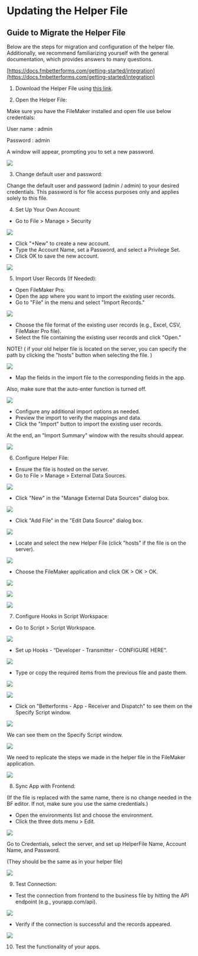 # Updating the Helper File

## **Guide to Migrate the Helper File**

Below are the steps for migration and configuration of the helper file. Additionally, we recommend familiarizing yourself with the general documentation, which provides answers to many questions.

[https://docs.fmbetterforms.com/getting-started/integration](https://docs.fmbetterforms.com/getting-started/integration)

1. Download the Helper File using [this link](https://www.dropbox.com/scl/fo/mt3zf93tv69rbhg076tsh/AELmLRGbURUC4XmW\_72fz28?dl=0\&rlkey=5w2gko8a6v241w4666nejpw7y).

<!---->

2. Open the Helper File:

Make sure you have the FileMaker installed and open file use below credentials:

User name : admin

Password : admin

A window will appear, prompting you to set a new password.

![](https://lh3.googleusercontent.com/0g2C-SaGp6ZK6HycGjD9rZnA39mG0YIapTIzFkSKCJZkzyYBHvylAFhB4BJn6IY7h0h3VYCMCv-xJj8W8anb2w22KFoBSgVcdABiT9GbalrBWXcE1BWpk9RwAB6KegMte1twQGmS3KEU793tD2jujkM)

3. Change default user and password:

Change the default user and password (admin / admin) to your desired credentials. This password is for file access purposes only and applies solely to this file.

4. Set Up Your Own Account:

* Go to File > Manage > Security

![](https://lh6.googleusercontent.com/W9qGn2ltiEBebb8mmaqQX7hZjLZicWVTSX\_6rFn9QKQf4oHMQZtteJZhZ4GVx\_RTOStc72u8mtewJPdjmslMgThPq7KXXUbyGVNVn8udu4uV53\_ghdWt5oz6nqybX1m7GJuYSKP2vbPTQpCJHG\_th4I)

* Click "+New" to create a new account.
* Type the Account Name, set a Password, and select a Privilege Set.
* Click OK to save the new account.

![](https://lh6.googleusercontent.com/rymPxq6YuGaCh331kbgc3EOpRgQ9qYtRXtgNYroBbDgcmSGagHDQMzl8sbkxTYF6UpkhMtkv2wz7LNEvio0eBA8FngxI-kDzv9l5P9Nv6gbOl4ivgRe4BoCk6Tz914IlKWLvxkhidmjdAOFiNd40SK8)

5. Import User Records (If Needed):

* Open FileMaker Pro.
* Open the app where you want to import the existing user records.
* Go to "File" in the menu and select "Import Records."

![](https://lh3.googleusercontent.com/PRrY2Y1PjgWfEiS6VIEKBeSHhWchkr9abldwv8P4bHW9HZ\_cW\_hPoW2Ty0RfvC1mKOaOLzT2qkwyXyLQ8a5KGypiTOs40bgKRe7O\_zQ1DWxpH\_KWO-myLq54vXskTUUYBLmWWSAts0flEdyWxjiIw2U)

* Choose the file format of the existing user records (e.g., Excel, CSV, FileMaker Pro file).
* Select the file containing the existing user records and click "Open."

NOTE! ( if your old helper file is located on the server, you can specify the path by clicking the "hosts" button when selecting the file. )

![](https://lh4.googleusercontent.com/-LMwRl5DLRjIgxBH1cHP0u3d8K9nkw7igs4WMdTQlidtJnv0\_AWaRNVC1EJusvOdcF8dpP\_80krdBNpyZlmjkEc7v7YWqI4\_BrfvN-CEVrLOPAfzR5leJZBLecTlD2T-j2EZWzlMDaB8q3AV4wiFMuY)

* Map the fields in the import file to the corresponding fields in the app.

Also, make sure that the auto-enter function is turned off.

![](https://lh4.googleusercontent.com/pzlc9QLiW1JQwzAY88t-nVy5cqTDd-4n2HKACko0M5C3FnwKzq2cZDIQThooWSa2T\_8RqL8wmf4TlLIG9lrCBTxPARsO-oLoP7jwXzM5rZ-baz5wHgS3wwy4Mp-5mf0CsLXAHmn1i\_lKd5KFR5\_hm5c)

* Configure any additional import options as needed.
* Preview the import to verify the mappings and data.
* Click the "Import" button to import the existing user records.

At the end, an "Import Summary" window with the results should appear.

![](https://lh6.googleusercontent.com/835wu5i5l4eP7oZmc8mYgA5mlKAK3HQn4lXhBdRMLtEEQ\_Dhglxgkg8QibzzdfVuf8qjnfSDuK5NgcRJE-JCfYv7RlA5whFvEvep7nJWKj0E5t5mLlJwPx509Vdq9-IZ8Ig4WLxUktTDTvRfFrCPIWQ)

6. Configure Helper File:

* Ensure the file is hosted on the server.
* Go to File > Manage > External Data Sources.

![](https://lh4.googleusercontent.com/a\_AUP2C61\_exgUTQP7lG5LTkSwI8MuK0AFJDSM4i4tyE9MXocO6v5F-YbEWAcOO0mvSW5\_8UFY66bMyiE0tSsM7ghk9sgj7viXjVpnb5Xxv-NBIL58bCoxqplXnPerUgzFg4gFwehO3kBEj5LJGb0iw)

* Click "New" in the "Manage External Data Sources" dialog box.

![](https://lh6.googleusercontent.com/Wk7r1DjBGIl5K2aVvhATmEpBBR9dFbTj8AjucNPZDylSsAvhng80qNUZ\_5ruSRt3OvkNN0eGqcM96JgAK-IRxcz-\_c2YIEycaRs5TmHeK6i6cKMe-PGPr\_EUuCK63S-RiYnR6i4fl6pVxt0-z\_ChbHU)

* Click "Add File" in the "Edit Data Source" dialog box.

![](https://lh6.googleusercontent.com/1UU4hDpoZ3W6WS8f21JAbcVU4WiL9k0P3T2zSDKO36AwwzYOyhaMviEf1rjbngx9CP1oTxAPG9dJ19e-Jn9N2elgwYYLMO0D3FsE\_cx9j\_sELJZBWhk6b2mc2WgWGmpiXMln2S2vbPqkQAvSdjD9mMc)

* Locate and select the new Helper File (click "hosts" if the file is on the server).

![](https://lh6.googleusercontent.com/WA08htWPGqg4A3jaw9-aWzpG\_o15QFdElr-sD4doEb3Iv1nwsoTX49DyNMSuuIqZLXAzw3ItggpxPRZnYGT5gm7N2u1gMYOE6ADIXZxKe5ODiIWRkcPwcz8TJqjJg1dsI\_HDg1L3xD0XwyH3q67Fq\_w)

* Choose the FileMaker application and click OK > OK > OK.

![](https://lh3.googleusercontent.com/93aUcp9QMgFqw8QlibwdSTrXWxEDv8PdAhAyrzoPWuRNFy6uR-vvEX89cBjfKKsvbF0rcjK\_jBjBc15wBZ8\_ktskxMQJZdKjsD-xzaPk3c53c3Szk02\_g9zPhmleyDovCKKHhrLOJfNEAOCJ9-kzY3g)

![](https://lh6.googleusercontent.com/fVmtMC-z2zVNMRSi3M73Qz\_nduZbA3JxErbQgHfhHiJjindNI7zVRtXuCFfIQ8\_K9nl4UWjFKiMBaITID00cjPCDAKDz\_ivd7sWPvMGINhsx3sD8udci\_aqfZ8DNX-CorF2TPCrrX6cPp7Abp1yuc18)

![](https://lh3.googleusercontent.com/HV7HMUZCxueugfu3QIZl7-XCR31xC3EOLxj0HBGIfjL6jNa8XiMK2RNxlkfQxC7NufqEGkAbnH43c-M-rB16VoK74whz\_JfUIocAAbRuGMGYfPZyYsHN\_vnn9jJDjSMg7mcKfhc-NowEEpw-ym8hu\_w)

7. Configure Hooks in Script Workspace:

* Go to Script > Script Workspace.

![](https://lh6.googleusercontent.com/VAAwEBU1p0\_G2XaSScoUra0E-ImbMXzJ5CRrg1NlAabL72pArPKuE8m3d8ByBtCdSFXUhSHdGU6zSSvyV4oEcVcrb29noeqi9OlyRbzRep-rk4ZVSzUbgOg5pLDRbffhD7nJnBrHkZH3zwEkLdwxkmQ)

* Set up Hooks - “Developer - Transmitter - CONFIGURE HERE”.

![](https://lh3.googleusercontent.com/r-KiwqR4V8D23ZNG0XOZT0DNFGK0ZR8Nsv7yYfv1AxlcB7MmUBDAZXDwd429pATvmY--CBnncXLOjhxUD291ziG9S5tTPkPNqJH6N4j\_A67BTYrBH27Z0CojuAji6cmoG92sAbR0ZHj\_Ev4iQnMEVkU)

* Type or copy the required items from the previous file and paste them.

![](https://lh3.googleusercontent.com/wnsJjr7u10ge9N6VJ9iot32xgSPtXUIMT9T8Re7sQDTBErW3YlgLVBLuRfg5BcRlXvqtkzStxgj04fAr5FSgNqxufmeZZMtlvwPhv1vLT4OvVdn42qtwbkYKTHJnl7VWhZyxKFSbrcxNHcTWrhzaiFU)

![](https://lh3.googleusercontent.com/rMyURKh65MaKINikqmOnt\_rAqnRvYFHbsc-mqk3SBz3D7J588coYczzrRhJfBGjRpf9sndxbgjaNhHKfnVS1YKdQ5CGsp\_\_XeJ6mO-13yQpgEvdCwFYdZ4F9Yd3F5bLltPpDNs3bvR59X0WVf5mVLSQ)

* Click on "Betterforms - App - Receiver and Dispatch" to see them on the Specify Script window.

![](https://lh6.googleusercontent.com/0oUEW4I6kPEhBGpu49onHE-M0iJXiXOM8qUEHoJZ5u9ZAI2qhONY6LTgs\_JiMBSlz9KCrZudxd8fAFOuIRy5kU6QqmGxBtRQgaQBWroa3cTTM5ZBXNnAfqv2RMb7qwkMXwKkntcQfmS0TIkUCNa8mfw)

We can see them on the Specify Script window.

![](https://lh3.googleusercontent.com/sGkaaJx8fu917jv11ZbE7M\_cJqPwsFlud3ZBG4iWmMhfn4xCENfzYa1CmqaXyrtAXd5TCCTH2OZRLWUiOy-M3zgCu49UU3YWPROdw7ak0BGT9tDXeKsXPzoA-8At6rR4xrk-icdKqXGdJbNejCCJWBY)

We need to replicate the steps we made in the helper file in the FileMaker application.

![](https://lh5.googleusercontent.com/RF1hUSahF7B\_WR2nbDTmy7z\_IrNbFlOaOUHCcI0BbZKyPpIeXXzHwV2eOzxuOk2BdV91GCLbyPKMS8vkqRooSgDDHQNu2DlzU0m9zFcSOZx80FIcxF-LgK-2SZmbRJiinIaDwgBbIBFgJbAbGy0Qpjc)

8. Sync App with Frontend:

(If the file is replaced with the same name, there is no change needed in the BF editor. If not, make sure you use the same credentials.)

* Open the environments list and choose the environment.
* Click the three dots menu > Edit.

![](https://lh6.googleusercontent.com/tU714NcHSk8n3EjpneGCyd0Gs2hJ3ZC0Y-mgJZrzQsQcK66UGMafl-YCsiInWcDqgZj2F6gpLfJECMZiw5n3DnAQKMCWLPHG-fMwS2xEVPBclELgRpHV1I660qyphvbU4GcGXFOU-\_xWXWnbwQVNYp4)

Go to Credentials, select the server, and set up HelperFile Name, Account Name, and Password.

(They should be the same as in your helper file)

![](https://lh6.googleusercontent.com/uQtX2vygbIIsi\_RHmVMm8\_7VeQutuekyWGr0ER7i3bg5LqGV3cnG2oJoxJPHZWrijlKXEo3Q3BoHUovhxWK76-NVbQ67NsGh5tMjuKahmrfT1pK5abyTN\_Xr9sRsXhQrTqwe55uhHGEDg3WG4APKmB8)

9. Test Connection:

* Test the connection from frontend to the business file by hitting the API endpoint (e.g., yourapp.com/api).

![](https://lh6.googleusercontent.com/WS\_NtoRRsjPM4MymBWSpAbUPXERSHifRXdsUjReVBkF3niRLYDy0yIFKiwU8cVECm6ecsjwK\_6AjXwzGrHKzkJUf38yIC1JXhUG3O8Snm8EnywTq6LpUKP2IR6zqfk4FRkbEfXKD-pZGrZrpKhLc5Ko)

* Verify if the connection is successful and the records appeared.

![](https://lh3.googleusercontent.com/3qA6SOIB518eHleOjnDeN\_-Vgylmo812NFQMF7wGDeJQ0K27zoS4hRNEdhSEJFtRnyMmebjCudDLVFekL0EYpo0nxgCzAVHRuYgkfNjwwxmcVFagZN-ic7nqXYbAKvYT8uNGXWwKWWe-JSBBJfxzrJY)

10. Test the functionality of your apps.

